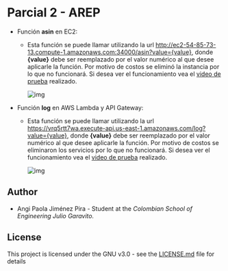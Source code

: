 # Parcial 2  - AREP

* Función **asin** en EC2:
    * Esta función se puede llamar utilizando la url http://ec2-54-85-73-13.compute-1.amazonaws.com:34000/asin?value={value}, donde **{value}** debe ser reemplazado por el valor numérico al que desee aplicarle la función. Por motivo de costos se eliminó la instancia por lo que no funcionará. Si desea ver el funcionamiento vea el    [video de prueba](https://drive.google.com/file/d/1gB2aHtaQ9SjpRHY4Wr9Czv88f2fSQfaf/view?usp=sharing) realizado. 

        ![img](/img1.png)
    
* Función **log** en AWS Lambda y API Gateway:
    * Esta función se puede llamar utilizando la url https://vrq5rtt7wa.execute-api.us-east-1.amazonaws.com/log?value={value}, donde **{value}** debe ser reemplazado por el valor numérico al que desee aplicarle la función. Por motivo de costos se eliminaron los servicios por lo que no funcionará. Si desea ver el funcionamiento vea el    [video de prueba](https://drive.google.com/file/d/16xJcNtkwKhUPaebsJTkd9jMZWnYh3jn5/view?usp=sharing) realizado. 

        ![img](/img2.png)

## Author
* Angi Paola Jiménez Pira - Student at the *Colombian School of Engineering Julio Garavito.*

## License
This project is licensed under the GNU v3.0 - see the [LICENSE.md](LICENSE.md) file for details
